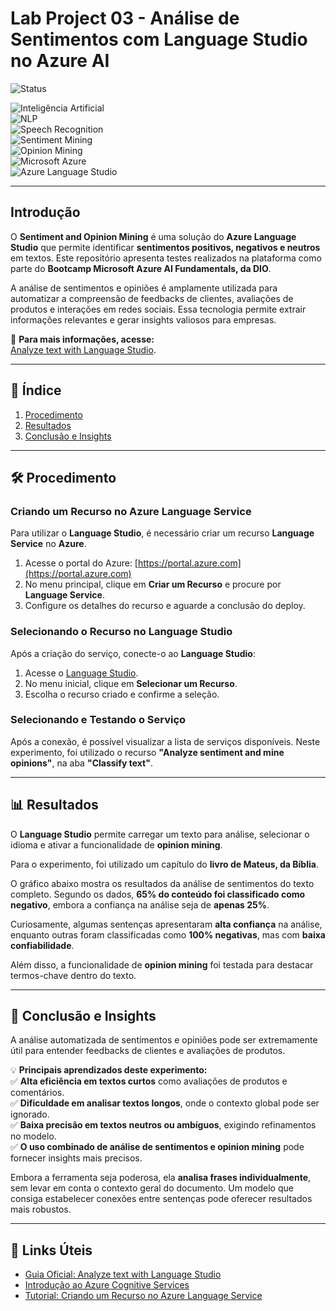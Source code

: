 # Lab Project 03 - Análise de Sentimentos com Language Studio no Azure AI  

![Status](https://img.shields.io/badge/Status_Projeto:-Concluído_(10/Mar/2025)-green)  

![Inteligência Artificial](https://img.shields.io/badge/Inteligência_Artificial_(IA)-blue)  
![NLP](https://img.shields.io/badge/NLP-blue)  
![Speech Recognition](https://img.shields.io/badge/Speech_Recognition-blue)  
![Sentiment Mining](https://img.shields.io/badge/Sentiment_Mining-blue)  
![Opinion Mining](https://img.shields.io/badge/Opinion_Mining-blue)  
![Microsoft Azure](https://img.shields.io/badge/Microsoft_Azure-blue)  
![Azure Language Studio](https://img.shields.io/badge/Azure_Language_Studio-blue)  

---

## Introdução  

O **Sentiment and Opinion Mining** é uma solução do **Azure Language Studio** que permite identificar **sentimentos positivos, negativos e neutros** em textos. Este repositório apresenta testes realizados na plataforma como parte do **Bootcamp Microsoft Azure AI Fundamentals, da DIO**.  

A análise de sentimentos e opiniões é amplamente utilizada para automatizar a compreensão de feedbacks de clientes, avaliações de produtos e interações em redes sociais. Essa tecnologia permite extrair informações relevantes e gerar insights valiosos para empresas.  

📌 **Para mais informações, acesse:**  
[Analyze text with Language Studio](https://microsoftlearning.github.io/mslearn-ai-fundamentals/Instructions/Labs/06-text-analysis.html).  

---

## 📌 Índice  
1. [Procedimento](#procedimento)  
2. [Resultados](#resultados)  
3. [Conclusão e Insights](#conclusão-e-insights)  

---

## 🛠️ Procedimento  

### **Criando um Recurso no Azure Language Service**  

Para utilizar o **Language Studio**, é necessário criar um recurso **Language Service** no **Azure**.  

1. Acesse o portal do Azure: [https://portal.azure.com](https://portal.azure.com)  
2. No menu principal, clique em **Criar um Recurso** e procure por **Language Service**.  
3. Configure os detalhes do recurso e aguarde a conclusão do deploy.  


### **Selecionando o Recurso no Language Studio**  

Após a criação do serviço, conecte-o ao **Language Studio**:  

1. Acesse o [Language Studio](https://language.cognitive.azure.com/home).  
2. No menu inicial, clique em **Selecionar um Recurso**.  
3. Escolha o recurso criado e confirme a seleção.  


### **Selecionando e Testando o Serviço**  

Após a conexão, é possível visualizar a lista de serviços disponíveis. Neste experimento, foi utilizado o recurso **"Analyze sentiment and mine opinions"**, na aba **"Classify text"**.  


---

## 📊 Resultados  

O **Language Studio** permite carregar um texto para análise, selecionar o idioma e ativar a funcionalidade de **opinion mining**.  

Para o experimento, foi utilizado um capítulo do **livro de Mateus, da Bíblia**.  

O gráfico abaixo mostra os resultados da análise de sentimentos do texto completo. Segundo os dados, **65% do conteúdo foi classificado como negativo**, embora a confiança na análise seja de **apenas 25%**.  


Curiosamente, algumas sentenças apresentaram **alta confiança** na análise, enquanto outras foram classificadas como **100% negativas**, mas com **baixa confiabilidade**.  

Além disso, a funcionalidade de **opinion mining** foi testada para destacar termos-chave dentro do texto.  
 

---

## 📝 Conclusão e Insights  

A análise automatizada de sentimentos e opiniões pode ser extremamente útil para entender feedbacks de clientes e avaliações de produtos.  

💡 **Principais aprendizados deste experimento:**  
✅ **Alta eficiência em textos curtos** como avaliações de produtos e comentários.  
✅ **Dificuldade em analisar textos longos**, onde o contexto global pode ser ignorado.  
✅ **Baixa precisão em textos neutros ou ambíguos**, exigindo refinamentos no modelo.  
✅ **O uso combinado de análise de sentimentos e opinion mining** pode fornecer insights mais precisos.  

Embora a ferramenta seja poderosa, ela **analisa frases individualmente**, sem levar em conta o contexto geral do documento. Um modelo que consiga estabelecer conexões entre sentenças pode oferecer resultados mais robustos.   

---

## 🔗 Links Úteis  

- [Guia Oficial: Analyze text with Language Studio](https://microsoftlearning.github.io/mslearn-ai-fundamentals/Instructions/Labs/06-text-analysis.html)  
- [Introdução ao Azure Cognitive Services](https://microsoftlearning.github.io/mslearn-ai-fundamentals/Instructions/Labs/09-cognitive-services.html)  
- [Tutorial: Criando um Recurso no Azure Language Service](https://portal.azure.com)  
